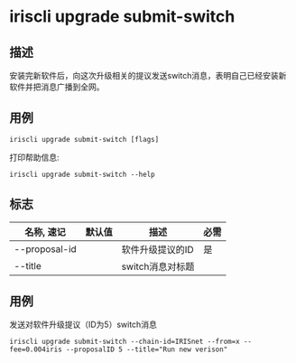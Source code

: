 # iriscli upgrade submit-switch

## 描述

安装完新软件后，向这次升级相关的提议发送switch消息，表明自己已经安装新软件并把消息广播到全网。

## 用例

```
iriscli upgrade submit-switch [flags]
```
打印帮助信息:

```
iriscli upgrade submit-switch --help
```
## 标志

| 名称, 速记       | 默认值    | 描述                                                         | 必需     |
| ---------------  | --------- | ------------------------------------------------------------ | -------- |
| --proposal-id    |           | 软件升级提议的ID                                             | 是       |
| --title          |           | switch消息对标题                                             |          |

## 用例

发送对软件升级提议（ID为5）switch消息

```
iriscli upgrade submit-switch --chain-id=IRISnet --from=x --fee=0.004iris --proposalID 5 --title="Run new verison"
```

